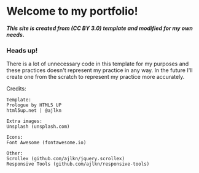 # Welcome to my portfolio!


***This site is created from (CC BY 3.0) template and modified for my own needs.***


### Heads up!
There is a lot of unnecessary code in this template for my purposes and these practices doesn't represent my practice in any way. In the future I'll create one from the scratch to represent my practice more accurately.


Credits:

	Template:
	Prologue by HTML5 UP
	html5up.net | @ajlkn

	Extra images:
	Unsplash (unsplash.com)

	Icons:
	Font Awesome (fontawesome.io)

	Other:
	Scrollex (github.com/ajlkn/jquery.scrollex)
	Responsive Tools (github.com/ajlkn/responsive-tools)

